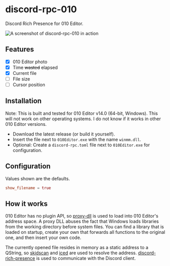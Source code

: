 # discord-rpc-010

Discord Rich Presence for 010 Editor.

![A screenshot of discord-rpc-010 in action](https://namazu.photos/i/2vlia4nr.png)

## Features

- [x] 010 Editor photo
- [x] Time ~~wasted~~ elapsed
- [x] Current file
- [ ] File size
- [ ] Cursor position

## Installation

Note: This is built and tested for 010 Editor v14.0 (64-bit, Windows). This will not work on other operating systems. I do not know if it works in other 010 Editor versions.

- Download the latest release (or build it yourself).
- Insert the file next to `010Editor.exe` with the name `winmm.dll`.
- Optional: Create a `discord-rpc.toml` file next to `010Editor.exe` for configuration.

## Configuration

Values shown are the defaults.

```toml
show_filename = true
```

## How it works

010 Editor has no plugin API, so [proxy-dll](https://github.com/rinlovesyou/dll-proxy-rs) is used to load into 010 Editor's address space. A proxy DLL abuses the fact that Windows loads libraries from the working directory before system files. You can find a library that is loaded on startup, create your own that forwards all functions to the original one, and then insert your own code.

The currently opened file resides in memory as a static address to a QString, so [skidscan](https://github.com/williamvenner/skidscan) and [iced](https://github.com/icedland/iced) are used to resolve the address. [discord-rich-presence](https://github.com/sardonicism-04/discord-rich-presence) is used to communicate with the Discord client.
